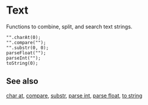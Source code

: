 # Text

Functions to combine, split, and search text strings.

```cards
"".charAt(0);
"".compare("");
"".substr(0, 0);
parseFloat("");
parseInt("");
toString(0);
```

## See also

[char at](/reference/text/char-at), [compare](/reference/text/compare),
[substr](/reference/text/substr), [parse int](/reference/text/parse-int), 
[parse float](/reference/text/parse-float), [to string](/reference/text/to-string)
